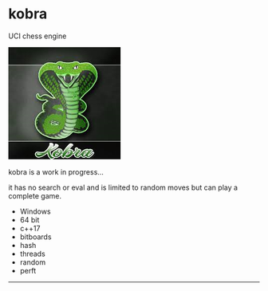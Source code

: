 # kobra

UCI chess engine

![alt tag](https://github.com/jasper-sinclair/kobra/blob/main/src/kobra.png)

kobra is a work in progress...

it has no search or eval and is limited to random moves but can play a complete game.

- Windows
- 64 bit
- c++17
- bitboards
- hash
- threads
- random
- perft
---------




